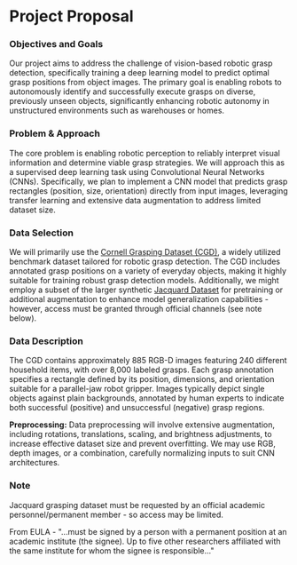 # Project Proposal

### Objectives and Goals

Our project aims to address the challenge of vision-based robotic grasp detection, specifically training a deep learning model to predict optimal grasp positions from object images. The primary goal is enabling robots to autonomously identify and successfully execute grasps on diverse, previously unseen objects, significantly enhancing robotic autonomy in unstructured environments such as warehouses or homes.

### Problem & Approach

The core problem is enabling robotic perception to reliably interpret visual information and determine viable grasp strategies. We will approach this as a supervised deep learning task using Convolutional Neural Networks (CNNs). Specifically, we plan to implement a CNN model that predicts grasp rectangles (position, size, orientation) directly from input images, leveraging transfer learning and extensive data augmentation to address limited dataset size.

### Data Selection

We will primarily use the [Cornell Grasping Dataset (CGD)](https://www.kaggle.com/datasets/oneoneliu/cornell-grasp), a widely utilized benchmark dataset tailored for robotic grasp detection. The CGD includes annotated grasp positions on a variety of everyday objects, making it highly suitable for training robust grasp detection models. Additionally, we might employ a subset of the larger synthetic [Jacquard Dataset](https://jacquard.liris.cnrs.fr/index.php) for pretraining or additional augmentation to enhance model generalization capabilities - however, access must be granted through official channels (see note below).

### Data Description

The CGD contains approximately 885 RGB-D images featuring 240 different household items, with over 8,000 labeled grasps. Each grasp annotation specifies a rectangle defined by its position, dimensions, and orientation suitable for a parallel-jaw robot gripper. Images typically depict single objects against plain backgrounds, annotated by human experts to indicate both successful (positive) and unsuccessful (negative) grasp regions.

**Preprocessing:**
Data preprocessing will involve extensive augmentation, including rotations, translations, scaling, and brightness adjustments, to increase effective dataset size and prevent overfitting. We may use RGB, depth images, or a combination, carefully normalizing inputs to suit CNN architectures.

### Note

Jacquard grasping dataset must be requested by an official academic personnel/permanent member - so access may be limited.

From EULA - "...must be signed by a person with a permanent position at an academic institute (the signee). Up to five other researchers affiliated with the same institute for whom the signee is responsible..."
